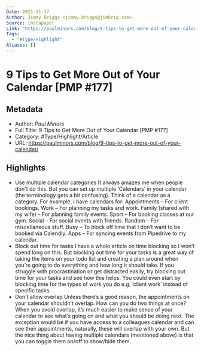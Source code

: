 ```yaml
---
Date: 2021-11-17
Author: Jimmy Briggs <jimmy.briggs@jimbrig.com>
Source: instapaper
Link: "https://paulminors.com/blog/9-tips-to-get-more-out-of-your-calendar/"
Tags:
  - "#Type/Highlight"
Aliases: []
---
```


# 9 Tips to Get More Out of Your Calendar \[PMP #177\]

## Metadata

* Author: *Paul Minors*
* Full Title: 9 Tips to Get More Out of Your Calendar \[PMP #177\]
* Category: #Type/Highlight/Article
* URL: https://paulminors.com/blog/9-tips-to-get-more-out-of-your-calendar/

## Highlights

* Use multiple calendar categories
  It always amazes me when people don't do this. But you can set up multiple ‘Calendars’ in your calendar (the terminology gets a bit confusing). Think of a calendar as a category. For example, I have calendars for:
  Appointments – For client bookings.
  Work – For planning my tasks and work.
  Family (shared with my wife) – For planning family events.
  Sport – For booking classes at our gym.
  Social – For social events with friends.
  Random – For miscellaneous stuff.
  Busy – To block off time that I don’t want to be booked via Calendly.
  Apps – For syncing events from Pipedrive to my calendar.
* Block out time for tasks
  I have a whole article on time blocking so I won’t spend long on this. But blocking out time for your tasks is a great way of taking the items on your todo list and creating a plan around when you’re going to do everything and how long it should take. If you struggle with procrastination or get distracted easily, try blocking out time for your tasks and see how this helps. You could even start by blocking time for the types of work you do e.g. ‘client work’ instead of specific tasks.
* Don't allow overlap
  Unless there’s a good reason, the appointments on your calendar shouldn’t overlap. How can you do two things at once? When you avoid overlap, it’s much easier to make sense of your calendar to see what’s going on and what you should be doing next.
  The exception would be if you have access to a colleagues calendar and can see their appointments, naturally, these will overlap with your own. But the nice thing about having multiple calendars (mentioned above) is that you can toggle them on/off to show/hide them.
